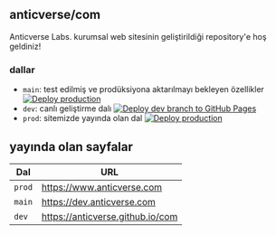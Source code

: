 ## anticverse/com

Anticverse Labs. kurumsal web sitesinin geliştirildiği repository'e hoş geldiniz!

### dallar

- `main`: test edilmiş ve prodüksiyona aktarılmayı bekleyen özellikler [![Deploy production](https://github.com/anticverse/com/actions/workflows/main.yml/badge.svg?branch=prod)](https://github.com/anticverse/com/actions/workflows/main.yml)
- `dev`: canlı geliştirme dalı [![Deploy dev branch to GitHub Pages](https://github.com/anticverse/.com/actions/workflows/deploy_dev.yml/badge.svg?branch=dev&event=push)](https://github.com/anticverse/.com/actions/workflows/deploy_dev.yml)
- `prod`: sitemizde yayında olan dal [![Deploy production](https://github.com/anticverse/com/actions/workflows/main.yml/badge.svg)](https://github.com/anticverse/com/actions/workflows/main.yml)

## yayında olan sayfalar

| Dal    | URL                              |
| ------ | -------------------------------- |
| `prod` | https://www.anticverse.com       |
| `main` | https://dev.anticverse.com       |
| `dev`  | https://anticverse.github.io/com |
